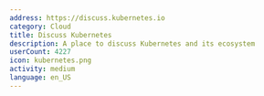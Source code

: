 ```yaml
---
address: https://discuss.kubernetes.io
category: Cloud
title: Discuss Kubernetes
description: A place to discuss Kubernetes and its ecosystem
userCount: 4227
icon: kubernetes.png
activity: medium
language: en_US
---
```

